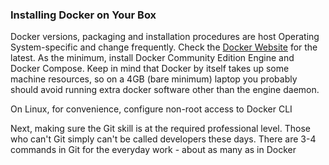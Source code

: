 ### Installing Docker on Your Box 

Docker versions, packaging and installation procedures are host Operating System-specific and change frequently. Check the [Docker Website](docker.com) for the latest. As the minimum, install Docker Community Edition Engine and Docker Compose. Keep in mind that Docker by itself takes up some machine resources, so on a 4GB (bare minimum) laptop you probably should avoid running extra docker software other than the engine daemon. 

On Linux, for convenience, configure non-root access to Docker CLI


Next, making sure the Git skill is at the required professional level. Those who can't Git simply can't be called developers these days. There are 3-4 commands in Git for the everyday work - about as many as in Docker